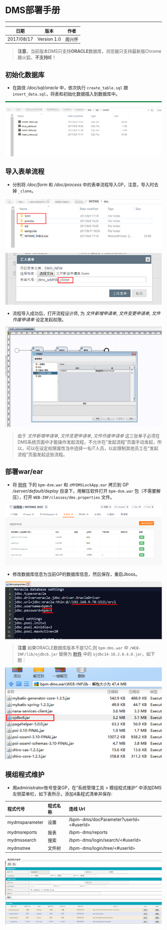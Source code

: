 # DMS部署手册

--------

|日期|版本|作者|
|:---------:|:---------:|:---------:|
|2017/08/17|Version 1.0| 周兴怀 |

> **注意**，当前版本DMS只支持**ORACLE**数据库，浏览器只支持最新版Chrome跟火狐，**不支持IE**！

## 初始化数据库

* 在路径 */doc/sql/oracle* 中，依次执行 `create_table.sql` 跟 `insert_data.sql`，将表和初始化数据插入到数据库中。

![](img/initsql.png)

## 导入表单流程

* 分别将 */doc/form* 和 */doc/process* 中的表单流程导入GP，注意，导入时去掉 `_clone`。

![](img/formprocess.png)

![](img/importform.png)

* 流程导入成功后，打开流程设计师, 为 *文件新增申请单*, *文件变更申请单*, *文件作废申请单* 设定发起权限。

![](img/formauthority.png)

> 由于 *文件新增申请单*, *文件变更申请单*, *文件作废申请单* 这三张单子必须在DMS系统页面中才能操作发起流程，不允许在“发起流程”页面手动发起，所以，可以在设定权限属性当中选择一名IT人员，以此限制其他员工在“发起流程”页面发起这些流程。


## 部署war/ear

* 将 [附件](https://git.oschina.net/digiwin/MYDMS_DOC/attach_files) 下的 `bpm-dsm.war` 和 `zMYDMSLockApp.ear` 拷贝到 GP */server/default/deploy* 目录下，用解压软件打开 `bpm-dsm.war` 包（不需要解压），打开 `WEB-INF/classes/dms.properties` 文件。

![](img/unzipwar.png)

* 修改数据库信息为当前GP的数据库信息，然后保存，重启Jboss。

![](img/datasource.png)

> **注意** 如果ORACLE数据库版本不是12C,则 `bpm-dms.war` 中 `/WEB-INF/lib/ojdbc6.jar` 替换为 [附件](https://git.oschina.net/digiwin/MYDMS_DOC/attach_files) 中的 `ojdbc14-10.2.0.4.0.jar`，如下图：

![](img/ojdbc.png)

## 模组程式维护

* 用administrator账号登录GP，在“系统管理工具 > 模组程式维护” 中添加DMS左侧菜单栏，如下表所示，添加4条程式清单并保存:

|程式代号|程式名称|连线 Url|
|:---------|:---------|:---------|
|mydmsparameter|设置|/bpm-dms/docParameter?userId=<#userId>|
|mydmsreports|报表|	/bpm-dms/reports|
|mydmssearch|搜索|/bpm-dms/login/search/<#userId>|
|mydmstree|文件树|/bpm-dms/login/tree/<#userId>|

![](img/menuadmin.png)



